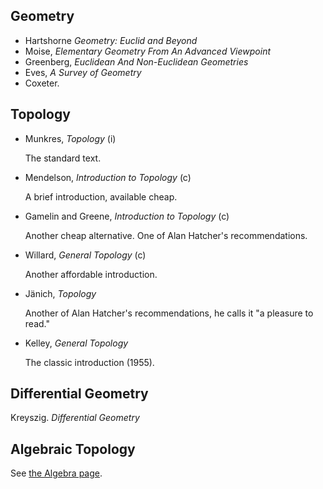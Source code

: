 
## Geometry

- Hartshorne *Geometry: Euclid and Beyond*
- Moise, *Elementary Geometry From An Advanced Viewpoint*
- Greenberg, *Euclidean And Non-Euclidean Geometries*
- Eves, *A Survey of Geometry*
- Coxeter.

## Topology

- Munkres, *Topology* (i)

  The standard text.

- Mendelson, *Introduction to Topology* (c)

  A brief introduction, available cheap.

- Gamelin and Greene, *Introduction to Topology* (c)

  Another cheap alternative. One of Alan Hatcher's recommendations.

- Willard, *General Topology* (c)

  Another affordable introduction.

- Jänich, *Topology*

  Another of Alan Hatcher's recommendations, he calls it "a pleasure to read."

- Kelley, *General Topology*

  The classic introduction (1955).

## Differential Geometry

Kreyszig. *Differential Geometry*

## Algebraic Topology

See [the Algebra page](Algebra.md#algebraic-topology).
